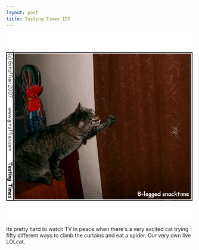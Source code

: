 ```yaml
---
layout: post
title: Testing Times 155
---
```

<img src="/images/tt0155.png">

Its pretty hard to watch TV in peace when there's a very excited cat trying fifty different ways to climb the curtains and eat a spider. Our very own live LOLcat.